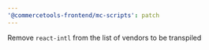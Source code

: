 ```yaml
---
'@commercetools-frontend/mc-scripts': patch
---
```


Remove `react-intl` from the list of vendors to be transpiled
